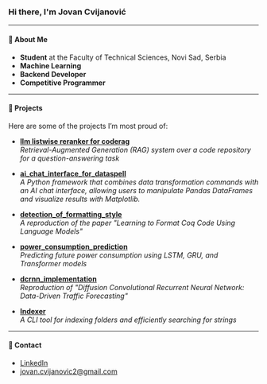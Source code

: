 ### Hi there, I'm Jovan Cvijanović

---

#### 🚀 About Me
-  **Student** at the Faculty of Technical Sciences, Novi Sad, Serbia
-  **Machine Learning**
-  **Backend Developer**
-  **Competitive Programmer**

---

#### 🚀 Projects
Here are some of the projects I’m most proud of:

- [**llm listwise reranker for coderag**](https://github.com/AStroCvijo/llm_listwise_reranker_for_coderag)  
  *Retrieval-Augmented Generation (RAG) system over a code repository for a question-answering task*  

- [**ai_chat_interface_for_dataspell**](https://github.com/AStroCvijo/ai_chat_interface_for_dataspell)  
  *A Python framework that combines data transformation commands with an AI chat interface, allowing users to manipulate Pandas DataFrames and visualize results with Matplotlib.*  

- [**detection_of_formatting_style**](https://github.com/AStroCvijo/detection_of_formatting_style)  
  *A reproduction of the paper "Learning to Format Coq Code Using Language Models"*

- [**power_consumption_prediction**](https://github.com/AStroCvijo/power_consumption_prediction)  
  *Predicting future power consumption using LSTM, GRU, and Transformer models*  

- [**dcrnn_implementation**](https://github.com/AStroCvijo/dcrnn_implementation)  
  *Reproduction of "Diffusion Convolutional Recurrent Neural Network: Data-Driven Traffic Forecasting"*  

- [**Indexer**](https://github.com/AStroCvijo/Indexer)<br>
*A CLI tool for indexing folders and efficiently searching for strings*  

---

#### 🚀 Contact
-  [LinkedIn](https://www.linkedin.com/in/jovan-cvijanović-328464111)
-  [jovan.cvijanovic2@gmail.com](mailto:jovan.cvijanovic2@gmail.com)
